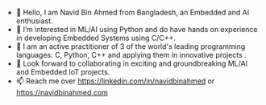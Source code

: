 - 👋 Hello, I am Navid Bin Ahmed from Bangladesh, an Embedded and AI enthusiast.
- 👀 I’m interested in ML/AI using Python and do have hands on experience in developing Embedded Systems using C/C++.
- 🌱 I am an active practitioner of 3 of the world's leading programming languages: C, Python, C++ and applying them in innovative projects .
- 💞️ Look forward to collaborating in exciting and groundbreaking ML/AI and Embedded IoT projects.
- 📫 Reach me over https://linkedin.com/in/navidbinahmed or https://navidbinahmed.com

<!---
NavidBinAhmed/NavidBinAhmed is a ✨ special ✨ repository because its `README.md` (this file) appears on your GitHub profile.
You can click the Preview link to take a look at your changes.
--->
